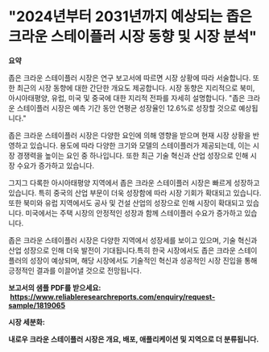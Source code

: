 <p><h1>"2024년부터 2031년까지 예상되는 좁은 크라운 스테이플러 시장 동향 및 시장 분석"</h1></p><p><strong>요약</strong></p>
<p><p>좁은 크라운 스테이플러 시장은 연구 보고서에 따르면 시장 상황에 따라 서술합니다. 또한 최근의 시장 동향에 대한 간단한 개요도 제공합니다. 시장 동향은 지리적으로 북미, 아시아태평양, 유럽, 미국 및 중국에 대한 지리적 전파를 자세히 설명합니다. "좁은 크라운 스테이플러 시장은 예측 기간 동안 연평균 성장율인 12.6%로 성장할 것으로 예상됩니다."</p><p>좁은 크라운 스테이플러 시장은 다양한 요인에 의해 영향을 받으며 현재 시장 상황을 반영하고 있습니다. 용도에 따라 다양한 크기와 모델의 스테이플러가 제공되는데, 이는 시장 경쟁력을 높이는 요인 중 하나입니다. 또한 최근 기술 혁신과 산업 성장으로 인해 시장 수요가 증가하고 있습니다.</p><p>그지그 다록한 아시아태평양 지역에서 좁은 크라운 스테이플러 시장은 빠르게 성장하고 있습니다. 특히 중국의 산업 부문이 더욱 성장함에 따라 시장 기회가 확대되고 있습니다. 또한 북미와 유럽 지역에서도 공사 및 건설 산업의 성장으로 인해 시장이 확대되고 있습니다. 미국에서는 주택 시장의 안정적인 성장과 함께 스테이플러 수요가 증가하고 있습니다.</p><p>좁은 크라운 스테이플러 시장은 다양한 지역에서 성장세를 보이고 있으며, 기술 혁신과 산업 성장으로 인해 더욱 발전이 기대됩니다.특히 한국 시장에서도 좁은 크라운 스테이플러의 성장이 예상되며, 해당 시장에서도 기술적인 혁신과 성공적인 시장 진입을 통해 긍정적인 결과를 이끌어낼 것으로 전망됩니다.</p></p>
<p><strong>보고서의 샘플 PDF를 받으세요: &nbsp;<a href="https://www.reliableresearchreports.com/enquiry/request-sample/1819065">https://www.reliableresearchreports.com/enquiry/request-sample/1819065</a></strong></p>
<p><strong>시장 세분화:</strong></p>
<p><strong> 내로우 크라운 스테이플러 시장은 개요, 배포, 애플리케이션 및 지역으로 더 분류됩니다. :</strong></p>
<p><strong>구성요소 측면에서는 내로우 크라운 스테이플러 시장은 다음과 같이 분류됩니다.:</strong></p>
<p><ul><li>Koki Holdings</li><li>Porter-Cable</li><li>RYOBI</li><li>Makita</li><li>Metabo</li><li>Craftsman</li><li>Milwaukee Tool</li><li>Bostitch</li><li>Kyocera Senco</li><li>Paslode</li><li>Prime Global Products</li><li>MAX</li><li>Apach Industrial</li><li>BeA Fastening Systems</li><li>Tacwise</li><li>Josef Khilberg</li><li>Omer</li><li>WEN Products</li><li>Grex Power Tools</li><li>RIDGID</li><li>Panrex</li><li>DeWalt</li><li>Bissett Fasteners</li><li>Powerbuilt</li><li>JITOOL</li></ul></p>
<p><strong> 내로우 크라운 스테이플러 유형별 시장 분석은 다음과 같이 분류됩니다.:</strong></p>
<p><ul><li>공압식 내로우 크라운 스테이플러</li><li>전동 내로우 크라운 스테이플러</li></ul></p>
<p><strong>보고서의 샘플 PDF를 받으세요 :<a href="https://www.reliableresearchreports.com/enquiry/request-sample/1819065">https://www.reliableresearchreports.com/enquiry/request-sample/1819065</a></strong></p>
<p><strong> 내로우 크라운 스테이플러 응용 분야별 시장 산업 조사는 다음과 같이 분류됩니다.:</strong></p>
<p><ul><li>시트 굿즈</li><li>건축용 목재</li><li>트림</li><li>기타</li></ul></p>
<p><strong>지역 측면에서 내로우 크라운 스테이플러 지역별로 이용 가능한 시장 플레이어는 다음과 같습니다.:</strong></p>
<p><ul>
    <li>
        North America:
        <ul>
            <li>United States</li>
            <li>Canada</li>
        </ul>
    </li>
    <li>
        Europe:
        <ul>
            <li>Germany</li>
            <li>France</li>
            <li>U.K.</li>
            <li>Italy</li>
            <li>Russia</li>
        </ul>
    </li>
    <li>
        Asia-Pacific:
        <ul>
            <li>China</li>
            <li>Japan</li>
            <li>South Korea</li>
            <li>India</li>
            <li>Australia</li>
            <li>China Taiwan</li>
            <li>Indonesia</li>
            <li>Thailand</li>
            <li>Malaysia</li>
        </ul>
    </li>
    <li>
        Latin America:
        <ul>
            <li>Mexico</li>
            <li>Brazil</li>
            <li>Argentina Korea</li>
            <li>Colombia</li>
        </ul>
    </li>
    <li>
        Middle East & Africa:
        <ul>
            <li>Turkey</li>
            <li>Saudi</li>
            <li>Arabia</li>
            <li>UAE</li>
            <li>Korea</li>
        </ul>
    </li>
    </ul></p>
<p><strong>이 보고서 구매: &nbsp;<a href="https://www.reliableresearchreports.com/purchase/1819065">https://www.reliableresearchreports.com/purchase/1819065</a></strong></p>
<p><strong>내로우 크라운 스테이플러의 주요 동인 및 장벽 시장</strong></p>
<p><p>핵심 촉진요인으로는 건설 및 리모델링 산업의 성장, 효율적인 작업성 및 다양한 용도에 적합한 다양한 제품 라인업이 있습니다. 반면, 주요 장애요인으로는 경쟁 심화로 인한 가격하락, 정부 규제 및 환경 요구 사항의 증가가 있습니다. </p><p>이 시장에서 직면한 주요 도전은 제품의 내구성과 성능 향상에 대한 요구에 따른 연구 및 개발 비용의 증가, 불확실한 경제적 조건으로 인한 소비자 심리의 변화, 그리고 코로나19와 같은 대유행병에 따른 생산 및 유통에 대한 제약이 있습니다.</p></p>
<p><strong><a href="https://www.reliableresearchreports.com/narrow-crown-stapler-r1819065">https://www.reliableresearchreports.com/narrow-crown-stapler-r1819065</a></strong></p>
<p><strong>이 보고서를 구매하기 전에 궁금한 점이 있으면 문의하거나 공유하세요.: &nbsp;<a href="https://www.reliableresearchreports.com/enquiry/pre-order-enquiry/1819065">https://www.reliableresearchreports.com/enquiry/pre-order-enquiry/1819065</a></strong></p>
<p><strong>경쟁 구도</strong></p>
<p><p>Koki Holdings, a Japanese power tool manufacturer, has a long history dating back to 1948. The company produces a wide range of high-quality power tools, including narrow crown staplers. Koki Holdings has experienced steady market growth over the years, establishing itself as a leading player in the power tool industry. The company's market size is significant, with a strong presence in both domestic and international markets.</p><p>Porter-Cable, a subsidiary of Stanley Black & Decker, is another prominent player in the narrow crown stapler market. The company has a rich history dating back to 1906, providing innovative and durable power tools to professionals and DIYers alike. Porter-Cable has seen impressive market growth, expanding its product offerings and increasing its market share in recent years. The company's market size is substantial, with a strong presence in the North American market.</p><p>Milwaukee Tool, a subsidiary of Techtronic Industries, is a well-known player in the power tool industry, including narrow crown staplers. The company has a history dating back to 1924, with a strong reputation for producing high-quality and innovative tools. Milwaukee Tool has experienced significant market growth, expanding its product line and increasing its market share globally. The company's market size is substantial, with a strong presence in both professional and DIY markets.</p><p>The sales revenue of these companies reflects their market dominance. For example, Milwaukee Tool reported sales revenue of $5.2 billion in 2020, showcasing its strong performance in the power tool industry. Porter-Cable and Koki Holdings also reported impressive sales revenue figures, highlighting their success in the narrow crown stapler market. These companies' strong market positions and robust sales revenues demonstrate their competitiveness and leadership in the industry.</p></p>
<p><strong>이 보고서 구매: &nbsp; <a href="https://www.reliableresearchreports.com/purchase/1819065">https://www.reliableresearchreports.com/purchase/1819065</a></strong></p>
<p><strong>보고서의 샘플 PDF를 받으세요: &nbsp;<a href="https://www.reliableresearchreports.com/enquiry/request-sample/1819065">https://www.reliableresearchreports.com/enquiry/request-sample/1819065</a></strong><strong></strong></p>
<p>&nbsp;</p>
<p><p><a href="https://www.linkedin.com/pulse/bicycle-bottle-cages-market-share-evolution-growth-trends-rtulf?trackingId=6PEJwvlmguLXTHtt%2FAtBiA%3D%3D">Bicycle Bottle Cages Market</a></p><p><a href="https://www.linkedin.com/pulse/portable-bike-pumps-market-outlook-industry-overview-forecast-0uybf?trackingId=sHYofOojX%2B7GVVz4W%2Bk%2FRQ%3D%3D">Portable Bike Pumps Market</a></p><p><a href="https://github.com/lily-u-genius/Market-Research-Report-List-1/blob/main/727023132277.md">研究室用遠心分離機</a></p></p>